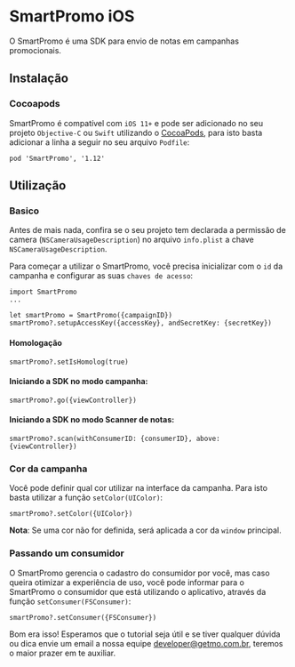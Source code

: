 # SmartPromo iOS
O SmartPromo é uma SDK para envio de notas em campanhas promocionais.

## Instalação
### Cocoapods
SmartPromo é compatível com `iOS 11+` e pode ser adicionado no seu projeto `Objective-C` ou `Swift` utilizando o  [CocoaPods](https://cocoapods.org), para isto basta adicionar a linha a seguir no seu arquivo `Podfile`:

    pod 'SmartPromo', '1.12'

## Utilização
### Basico
Antes de mais nada, confira se o seu projeto tem declarada a permissão de camera (`NSCameraUsageDescription`) no arquivo `info.plist` a chave `NSCameraUsageDescription`.


Para começar a utilizar o SmartPromo, você precisa inicializar com o `id` da campanha e configurar as suas `chaves de acesso`:

    import SmartPromo
    ...

    let smartPromo = SmartPromo({campaignID})
    smartPromo?.setupAccessKey({accessKey}, andSecretKey: {secretKey})

#### Homologação
    smartPromo?.setIsHomolog(true)

#### Iniciando a SDK no modo campanha:
    smartPromo?.go({viewController})
    
#### Iniciando a SDK no modo Scanner de notas:
    smartPromo?.scan(withConsumerID: {consumerID}, above: {viewController})
    
    
### Cor da campanha
Você pode definir qual cor utilizar na interface da campanha. Para isto basta utilizar a função `setColor(UIColor)`:

    smartPromo?.setColor({UIColor})
    
**Nota**: Se uma cor não for definida, será aplicada a cor da `window` principal.
  
### Passando um consumidor
O SmartPromo gerencia o cadastro do consumidor por você, mas caso queira otimizar a experiência de uso, você pode informar para o SmartPromo o consumidor que está utilizando o aplicativo, através da função `setConsumer(FSConsumer)`: 

    smartPromo?.setConsumer({FSConsumer})
  
Bom era isso! Esperamos que o tutorial seja útil e se tiver qualquer dúvida ou dica envie um email a nossa equipe developer@getmo.com.br, teremos o maior prazer em te auxiliar.
